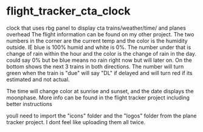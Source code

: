 # flight_tracker_cta_clock
clock that uses rbg panel to display cta trains/weather/time/ and planes overhead
The flight information can be found on my other project. The two numbers in the corner are the current temp and the color is the humidity outside. IE blue is 100% humid and white is 0%. The number under that is change of rain within the hour and the color is the change of rain in the day. could say 0% but be blue means no rain right now but will later on. On the bottom shows the next 3 trains in both directions. The number will turn green when the train is "due" will say "DL" if delayed and will turn red if its estimated and not actual. 

The time will change color at sunrise and sunset, and the date displays the moonphase. More info can be found in the flight tracker project including better instructions


youll need to import the "icons" folder and the "logos" folder from the plane tracker project. I dont feel like uploading them all twice.
